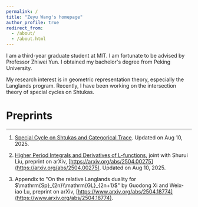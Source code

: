 ```yaml
---
permalink: /
title: "Zeyu Wang's homepage"
author_profile: true
redirect_from: 
  - /about/
  - /about.html
---
```


I am a third-year graduate student at MIT. I am fortunate to be advised by Professor Zhiwei Yun. I obtained my bachelor's degree from Peking University.

My research interest is in geometric representation theory, especially the Langlands program. Recently, I have been working on the intersection theory of special cycles on Shtukas.

# Preprints
------

1. [Special Cycle on Shtukas and Categorical Trace](https://zeyuw42.github.io/assets/specialcyclecattrace.pdf). Updated on Aug 10, 2025.

2. [Higher Period Integrals and Derivatives of L-functions](https://zeyuw42.github.io/assets/higherperiod.pdf), joint with Shurui Liu, preprint on
arXiv, [https://arxiv.org/abs/2504.00275](https://arxiv.org/abs/2504.00275). Updated on Aug 10, 2025.

4. Appendix to "On the relative Langlands duality for $\mathrm{Sp}_{2n}\\mathrm{GL}_{2n+1}$" by Guodong Xi and Weix-
iao Lu, preprint on arXiv, [https://www.arxiv.org/abs/2504.18774](https://www.arxiv.org/abs/2504.18774).
